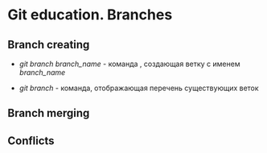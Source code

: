 # Git education. Branches

## Branch creating

* *git branch branch_name* - команда , создающая ветку с именем *branch_name*

* *git branch* - команда, отображающая перечень существующих веток

## Branch merging

## Conflicts

